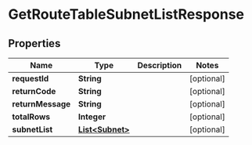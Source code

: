 
# GetRouteTableSubnetListResponse

## Properties
Name | Type | Description | Notes
------------ | ------------- | ------------- | -------------
**requestId** | **String** |  |  [optional]
**returnCode** | **String** |  |  [optional]
**returnMessage** | **String** |  |  [optional]
**totalRows** | **Integer** |  |  [optional]
**subnetList** | [**List&lt;Subnet&gt;**](Subnet.md) |  |  [optional]



